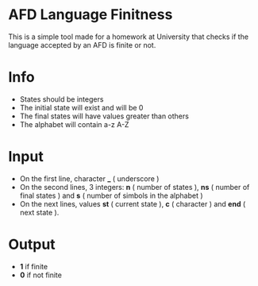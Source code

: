# AFD Language Finitness

This is a simple tool made for a homework at University that checks if the language accepted by an AFD is finite or not.

# Info
- States should be integers
- The initial state will exist and will be 0 
- The final states will have values greater than others
- The alphabet will contain a-z A-Z

# Input
- On the first line, character **_** ( underscore )
- On the second lines, 3 integers: **n** ( number of states ), **ns** ( number of final states ) and **s** ( number of simbols in the alphabet )
- On the next lines, values **st** ( current state ), **c** ( character ) and **end** ( next state ).

# Output
- **1** if finite
- **0** if not finite
